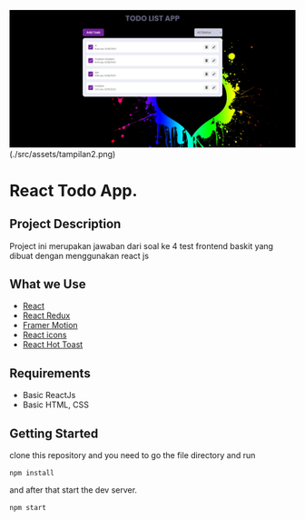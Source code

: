 ![React TodoList App](./src/assets/tampilan1.png)
(./src/assets/tampilan2.png)

# React Todo App.

## Project Description
Project ini merupakan jawaban dari soal ke 4 test frontend baskit yang dibuat
dengan menggunakan react js

## What we Use

- [React](https://reactjs.org/)
- [React Redux](https://redux.js.org/)
- [Framer Motion](https://framer.com/motion/)
- [React icons](https://react-icons.netlify.com/)
- [React Hot Toast](https://react-hot-toast.com/)

## Requirements

- Basic ReactJs
- Basic HTML, CSS

## Getting Started

clone this repository and you need to go the file directory and run

```shell
npm install
```

and after that start the dev server.

```shell
npm start
```
